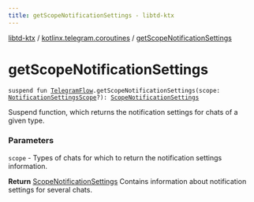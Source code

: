```yaml
---
title: getScopeNotificationSettings - libtd-ktx
---
```


[libtd-ktx](../index.html) / [kotlinx.telegram.coroutines](index.html) / [getScopeNotificationSettings](./get-scope-notification-settings.html)

# getScopeNotificationSettings

`suspend fun `[`TelegramFlow`](../kotlinx.telegram.core/-telegram-flow/index.html)`.getScopeNotificationSettings(scope: `[`NotificationSettingsScope`](https://tdlibx.github.io/td/docs/org/drinkless/td/libcore/telegram/TdApi/NotificationSettingsScope.html)`?): `[`ScopeNotificationSettings`](https://tdlibx.github.io/td/docs/org/drinkless/td/libcore/telegram/TdApi/ScopeNotificationSettings.html)

Suspend function, which returns the notification settings for chats of a given type.

### Parameters

`scope` - Types of chats for which to return the notification settings information.

**Return**
[ScopeNotificationSettings](https://tdlibx.github.io/td/docs/org/drinkless/td/libcore/telegram/TdApi/ScopeNotificationSettings.html) Contains information about notification settings for several
chats.

